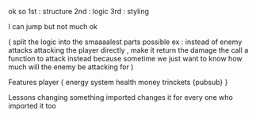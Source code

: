 
ok so
1st : structure
2nd : logic
3rd : styling

I can jump but not much ok

(
  split the logic into the smaaaalest parts possible
  ex : instead of enemy attacks attacking the player
  directly , make it return the damage the call a function to attack instead
  because sometime we just want to know how much will the enemy be attacking for
)

Features
player {
  energy system
  health
  money trinckets {pubsub}
}



Lessons
changing something imported changes it for every one who imported it too